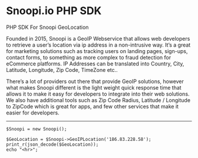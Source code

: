 # Snoopi.io PHP SDK
PHP SDK For Snoopi GeoLocation

Founded in 2015, Snoopi is a GeoIP Webservice that allows web developers to retrieve a user’s location via ip address in a non-intrusive way. It’s a great for marketing solutions such as tracking users on landing pages, sign-ups, contact forms, to something as more complex to fraud detection for eCommerce platforms. IP Addresses can be translated into Country, City, Latitude, Longitude, Zip Code, TimeZone etc..

There’s a lot of providers out there that provide GeoIP solutions, however what makes Snoopi different is the light weight quick response time that allows it to make it easy for developers to integrate into their web solutions. We also have additional tools such as Zip Code Radius, Latitude / Longitude to ZipCode which is great for apps, and few other services that make it easier for developers. 

--------------------------------------------------------------------------------------------------------

	$Snoopi = new Snoopi(); 
	
	$GeoLocation = $Snoopi->GeoIPLocation('186.83.228.58');
	print_r(json_decode($GeoLocation));
	echo "<hr>";
    
    
